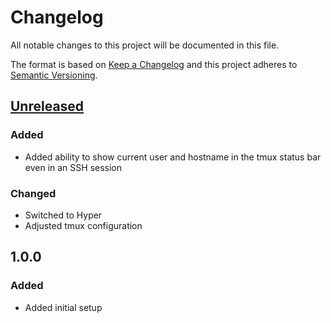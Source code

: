 # Changelog

All notable changes to this project will be documented in this file.

The format is based on [Keep a Changelog](http://keepachangelog.com/en/1.0.0/)
and this project adheres to [Semantic Versioning](http://semver.org/spec/v2.0.0.html).

## [Unreleased]

### Added

+ Added ability to show current user and hostname in the tmux status bar even
  in an SSH session

### Changed

+ Switched to Hyper
+ Adjusted tmux configuration

## 1.0.0

### Added

+ Added initial setup

[Unreleased]: https://github.com/mserajnik/dotfiles/compare/1.0.0...develop
